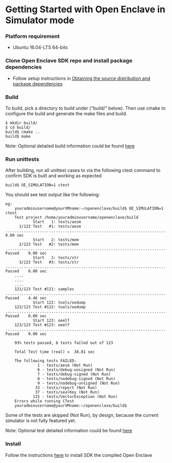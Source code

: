 
Getting Started with Open Enclave in Simulator mode 
=====================================================

### Platform requirement

- Ubuntu 16.04-LTS 64-bits

### Clone Open Enclave SDK repo and install package dependencies

- Follow setup instructions in [Obtaining the source distribution and package dependencies](ObtainOpenenclaveAndInstallpackagedependencies.md)

### Build

To build, pick a directory to build under ("build/" below). Then use cmake to configure
the build and generate the make files and build.

    $ mkdir build/
    $ cd build/
    build$ cmake ..
    build$ make

Note: Optional detailed build information could be found [here](advancedBuildInfo.md)

### Run unittests

  After building, run all unittest cases to via the following ctest command to confirm 
  SDK is built and working as expected

    build$ OE_SIMULATION=1 ctest
    
  You should see test output like the following:
  
    eg:
        youradminusername@yourVMname:~/openenclave/build$ OE_SIMULATION=1 ctest
        Test project /home/youradminusername/openenclave/build
                Start   1: tests/aesm
          1/123 Test   #1: tests/aesm ...............................................................................................................***Skipped   0.00 sec
                Start   2: tests/mem
          2/123 Test   #2: tests/mem ................................................................................................................   Passed    0.00 sec
                Start   3: tests/str
          3/123 Test   #3: tests/str ................................................................................................................   Passed    0.00 sec
        ....
        ....
        ....
        121/123 Test #121: samples ..................................................................................................................   Passed    4.46 sec
                Start 122: tools/oedump
        122/123 Test #122: tools/oedump .............................................................................................................   Passed    0.00 sec
                Start 123: oeelf
        123/123 Test #123: oeelf ....................................................................................................................   Passed    0.00 sec

        93% tests passed, 8 tests failed out of 123

        Total Test time (real) =  38.81 sec

        The following tests FAILED:
                  1 - tests/aesm (Not Run)
                  6 - tests/debug-unsigned (Not Run)
                  7 - tests/debug-signed (Not Run)
                  8 - tests/nodebug-signed (Not Run)
                  9 - tests/nodebug-unsigned (Not Run)
                 33 - tests/report (Not Run)
                 37 - tests/sealKey (Not Run)
                115 - tests/VectorException (Not Run)
        Errors while running CTest
        youradminusername@yourVMname:~/openenclave/build$

Some of the tests are skipped (Not Run), by design, because the current simulator is not fully featured yet.
  
Note: Optional test detailed information could be found [here](AdvancedTestInfo.md)
   
### Install

 Follow the instructions [here](InstallInfo.md) to install SDK the compiled Open Enclave

